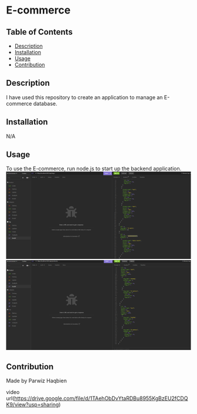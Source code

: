 # E-commerce

## Table of Contents
- [Description](#description)
- [Installation](#installation)
- [Usage](#usage)
- [Contribution](#contribution)

## Description
I have used this repository to create an application to manage an  E-commerce database.

## Installation
N/A

## Usage
To use the E-commerce, run node.js to start up the backend application.
![App Screenshot](https://github.com/Parwiz-Haqbien/E-commerce/blob/main/Develop/img/findall_tags.png?raw=true)
![App Screenshot](https://github.com/Parwiz-Haqbien/E-commerce/blob/main/Develop/img/product_findall.png?raw=true)

## Contribution
Made by Parwiz Haqbien

video url(https://drive.google.com/file/d/1TAehObDvYtaRDBu8955KgBzEU2fCDQK9/view?usp=sharing)
